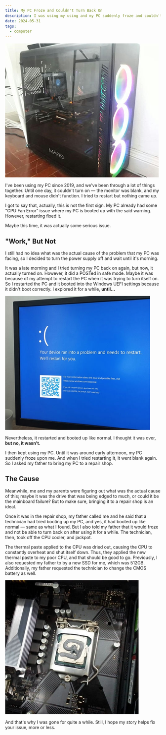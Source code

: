 ```yaml
---
title: My PC Froze and Couldn't Turn Back On
description: I was using my using and my PC suddenly froze and couldn't turn back on. What's the cause?
date: 2024-05-31
tags:
  - computer
---
```


![My PC](pc.jpg "This is my PC.")

I've been using my PC since 2019, and we've been through a lot of things together. Until one day, it couldn't turn on — the monitor was blank, and my keyboard and mouse didn't function. I tried to restart but nothing came up.

I got to say that, actually, this is not the first sign. My PC already had some "CPU Fan Error" issue where my PC is booted up with the said warning. However, restarting fixed it.

Maybe this time, it was actually some serious issue.

## "Work," But Not

I still had no idea what was the actual cause of the problem that my PC was facing, so I decided to turn the power supply off and wait until it's morning.

It was a late morning and I tried turning my PC back on again, but now, it actually turned on. However, it did a POSTed in safe mode. Maybe it was because of my attempt to restart the PC when it was trying to turn itself on. So I restarted the PC and it booted into the Windows UEFI settings because it didn't boot correctly. I explored it for a while, **until...**

![The Windows' Blue Screen of Death](bsod.jpg "Yes, BSOD.")

Nevertheless, it restarted and booted up like normal. I thought it was over, **but no, it wasn't.**

I then kept using my PC. Until it was around early afternoon, my PC suddenly froze upon me. And when I tried restarting it, it went blank again. So I asked my father to bring my PC to a repair shop.

## The Cause

Meanwhile, me and my parents were figuring out what was the actual cause of this; maybe it was the drive that was being edged to much, or could it be the mainboard failure? But to make sure, bringing it to a repair shop is an ideal.

Once it was in the repair shop, my father called me and he said that a technician had tried booting up my PC, and yes, it had booted up like normal — same as what I found. But I also told my father that it would froze and not be able to turn back on after using it for a while. The technician, then, took off the CPU cooler, and jackpot.

The thermal paste applied to the CPU was dried out, causing the CPU to constantly overheat and shut itself down. Thus, they applied the new thermal paste to my poor CPU, and that should be good to go. Previously, I also requested my father to by a new SSD for me, which was 512GB. Additionally, my father requested the technician to change the CMOS battery as well.

![The interior of my PC with its CPU getting its new thermal paste](thermal.jpg "The technician applying thermal paste to my CPU.")

And that's why I was gone for quite a while. Still, I hope my story helps fix your issue, more or less.
